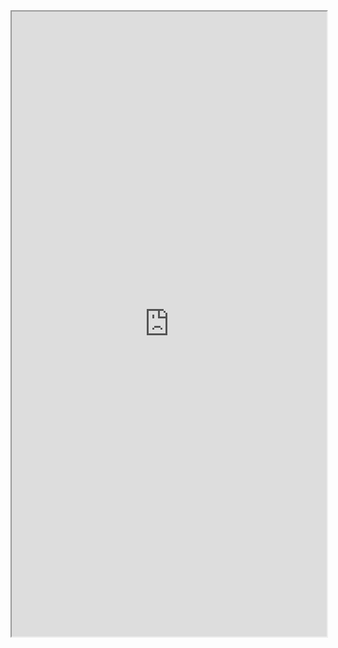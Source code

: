 <iframe src="https://mozilla.github.io/pdf.js/web/viewer.html?file=https://xiaochao.kutina.cn/政策文件/国务院关于印发促进大数据发展行动纲要的通知国发〔2015〕50 号.pdf" width="100%" height=1000px></iframe>